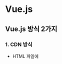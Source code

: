 # Vue.js

## Vue.js 방식 2가지

### 1. CDN 방식

- HTML 파일에 <script> 태그를 추가함으로써 Vue.js를 직접 포함시키는 방법

### 2. NPM 방식

- CLI를 통해 설치하면 node.js도 같이 설치되서 자동으로 사용이 가능

## 개발 환경을 설정하고 관리하기 위한 도구

### 1. CLI

-  Vue.js 프로젝트를 생성하고 구성하기 위한 공식 커맨드 라인 인터페이스로 node.js와 같이 사용

-  프로젝트의 초기 설정, 개발, 빌드 및 배포 과정을 단순화함

  #### 1.1 설치 명령어

  ##### 1) npm의 경우
>npm install -g @vue/cli

  ##### 2) yarn의 경우
>yarn global add @vue/cli

### 2. Vite

- Vue CLI를 대체하기 위한 툴로 내 로컬에서만 사용 가능

- Vue.js를 포함한 여러 프론트엔드 프레임워크와 함께 사용

- 빠른 콜드 스타트, 즉각적인 모듈 리로딩, 그리고 빌드 최적화를 제공하여 개발자의 생산성을 높여줌

  #### 1.1 Vite 기반의 Vue 프로젝트 생성
  >$ npm create vite@latest

## node_modules 안에 vue 패키지 존재(따로 설치한 vue도 이 안에 존재)

- 다른 패키지 설치 시 package_json dependencies, devDependencies에 추가

## vue component

- template(html)
 
- script(js)
  
- style(css)

## setup() 함수

- Vue3의 Composition API에서 사용되는 함수

   1. component 내부에서 사용
      
   2. component 데이터, 메서드 등을 정의하고 반환하는 역할

   3. 함수는 component가 생성될 때 호출되며, 컴포넌트의 초기화 작업을 수행

## Const

- 상수를 선언할 때 사용
  
  1. 한 번 할당된 값 변경 불가능

  2. 한 번 값을 할당하면 그 후에는 재할당 불가능
 
  3. 블록 범위로 제한
 
  4. 변수로 선언되고 초기화 되지 않으면 오류 발생
ex)
Const number = 3.14
number = 3; // error 발생 why? 상수라 재할당이 불가능하기 때문

## let

- 변수를 선언할 때 사용
  
  1. 변수의 값 변경 가능
 
  2. 블록 범위로 제한

  3. 변수가 선언되고 초기화 하지 않으면 undefined 설정됨
  ex)
 ```javascript
        let count = 0;
        count = 1; // 가능
````

## Var

- 재사용 가능

